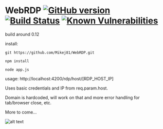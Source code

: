 # WebRDP [![GitHub version](https://badge.fury.io/gh/Mikej81%2FWebRDP.svg)](https://badge.fury.io/gh/Mikej81%2FWebRDP) [![Build Status](https://travis-ci.org/Mikej81/WebRDP.svg?branch=master)](https://travis-ci.org/Mikej81/WebRDP) [![Known Vulnerabilities](https://snyk.io/test/github/snyk/goof/badge.svg)](https://github.com/Mikej81/WebRDP)

build around 0.12

install:  

`git https://github.com/Mikej81/WebRDP.git`

`npm install`

`node app.js`

usage:  http://localhost:4200/rdp/host/[RDP_HOST_IP]

Uses basic credentials and IP from req.param.host.

Domain is hardcoded, will work on that and more error handling for tab/browser close, etc.

More to come...

![alt text](https://i.imgur.com/ZD0XBkG.png "Screenshot")

